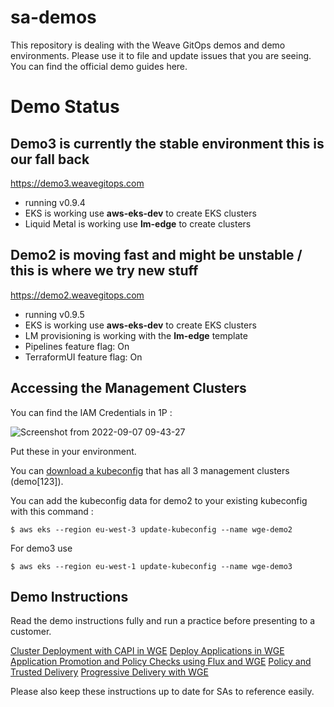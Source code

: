 # sa-demos
This repository is dealing with the Weave GitOps demos and demo environments. Please use it to file and update issues that you are seeing. You can find the official demo guides here.

# Demo Status

## Demo3 is currently the stable environment this is our fall back
https://demo3.weavegitops.com
- running v0.9.4 
-  EKS is working use **aws-eks-dev** to create EKS clusters
- Liquid Metal is working use **lm-edge** to create clusters


## Demo2 is moving fast and might be unstable / this is where we try new stuff
https://demo2.weavegitops.com
- running v0.9.5
- EKS is working use **aws-eks-dev** to create EKS clusters
- LM provisioning is working with the **lm-edge** template
- Pipelines feature flag: On
- TerraformUI feature flag: On

## Accessing the Management Clusters

You can find the IAM Credentials in 1P : 

![Screenshot from 2022-09-07 09-43-27](https://user-images.githubusercontent.com/2788194/188821862-4ca062e0-bd38-4839-8186-257cf625215b.png)

Put these in your environment. 

You can [download a kubeconfig](https://github.com/weaveworks/sa-demos/raw/main/kubeconfig/config) that has all 3 management clusters (demo[123]).

You can add the kubeconfig data for demo2 to your existing kubeconfig with this command :
```
$ aws eks --region eu-west-3 update-kubeconfig --name wge-demo2 
```

For demo3 use 
```
$ aws eks --region eu-west-1 update-kubeconfig --name wge-demo3
```

## Demo Instructions

Read the demo instructions fully and run a practice before presenting to a customer.

[Cluster Deployment with CAPI in WGE](https://github.com/weaveworks/sa-demos/blob/main/demos/cluster_capi.md)
[Deploy Applications in WGE](https://github.com/weaveworks/sa-demos/blob/main/demos/applications.md)
[Application Promotion and Policy Checks using Flux and WGE](https://github.com/weaveworks/sa-demos/blob/main/demos/application_promotion.md)
[Policy and Trusted Delivery](https://github.com/weaveworks/sa-demos/blob/main/demos/policy-trusted_delivery.md)
[Progressive Delivery with WGE](https://github.com/weaveworks/sa-demos/blob/main/demos/progressive-delivery-demo.md)

Please also keep these instructions up to date for SAs to reference easily.
